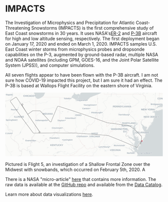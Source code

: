 # IMPACTS

The Investigation of Microphysics and Precipitation for Atlantic Coast-Threatening Snowstorms (IMPACTS) is the first comprehensive study of East Coast snowstorms in 30 years. It uses NASA's[ER-2](https://www.nasa.gov/centers/armstrong/news/FactSheets/FS-046-DFRC.html) and [P-3B](https://www.nasa.gov/mission_pages/icebridge/instruments/p3b.html) aircraft for high and low altitude sensing, respectively. The first deployment began on January 17, 2020 and ended on March 1, 2020. IMPACTS samples U.S. East Coast winter storms from microphysics probes and dropsonde capabilities on the P-3, augmented by ground-based radar, multiple NASA and NOAA satellites (including GPM, GOES-16, and the Joint Polar Satellite System (JPSS)), and computer simulations. 

All seven flights appear to have been flown with the P-3B aircraft. I am not sure how COVID-19 impacted this project, but I am sure it had an effect. The P-3B is based at Wallops Flight Facility on the eastern shore of Virginia.

![IMPACTS Flight 5 from Wallops to the midwest](https://raw.githubusercontent.com/alexkenan/nasa_impacts/main/img/flight5.png "Flight 5")

Pictured is Flight 5, an investigation of a Shallow Frontal Zone over the Midwest with snowbands, which occurred on February 5th, 2020. A

There is a NASA "micro-article" [here](https://ghrc.nsstc.nasa.gov/home/micro-articles/investigation-microphysics-and-precipitation-atlantic-coast-threatening-snowstorms) that contains more information. The raw data is available at the [GitHub repo]() and available from the [Data Catalog](https://catalog.data.gov/dataset/p-3-meteorological-and-navigation-data-impacts-v1).

Learn more about data visualizations [here](https://www.alexkenan.com/pyviz/).
